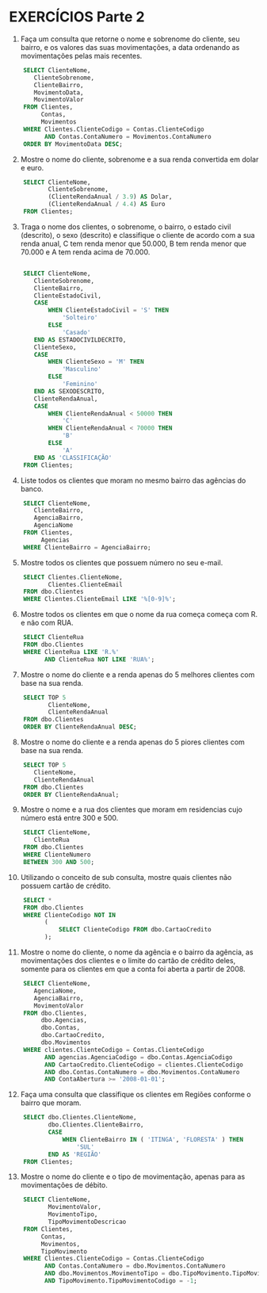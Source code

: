 # EXERCÍCIOS Parte 2

1. Faça um consulta que retorne o nome e sobrenome do cliente, seu bairro, e os valores das suas movimentações, a data ordenando as movimentações pelas mais recentes.

~~~sql
	SELECT ClienteNome,
       ClienteSobrenome,
       ClienteBairro,
       MovimentoData,
       MovimentoValor
	FROM Clientes,
		 Contas,
		 Movimentos
	WHERE Clientes.ClienteCodigo = Contas.ClienteCodigo
		  AND Contas.ContaNumero = Movimentos.ContaNumero
	ORDER BY MovimentoData DESC;
~~~

2. Mostre o nome do cliente, sobrenome e a sua renda convertida em dolar e euro.

~~~sql
	SELECT ClienteNome,
		   ClienteSobrenome,
		   (ClienteRendaAnual / 3.9) AS Dolar,
		   (ClienteRendaAnual / 4.4) AS Euro
	FROM Clientes;
~~~

3. Traga o nome dos clientes, o sobrenome, o bairro, o estado civil \(descrito\), o sexo \(descrito\) e classifique o cliente de acordo com a sua renda anual, C tem renda menor que 50.000, B tem renda menor que 70.000 e A tem renda acima de 70.000.

~~~sql

	SELECT ClienteNome,
       ClienteSobrenome,
       ClienteBairro,
       ClienteEstadoCivil,
       CASE
           WHEN ClienteEstadoCivil = 'S' THEN
               'Solteiro'
           ELSE
               'Casado'
       END AS ESTADOCIVILDECRITO,
       ClienteSexo,
       CASE
           WHEN ClienteSexo = 'M' THEN
               'Masculino'
           ELSE
               'Feminino'
       END AS SEXODESCRITO,
       ClienteRendaAnual,
       CASE
           WHEN ClienteRendaAnual < 50000 THEN
               'C'
           WHEN ClienteRendaAnual < 70000 THEN
               'B'
           ELSE
               'A'
       END AS 'CLASSIFICAÇÃO'
	FROM Clientes;
~~~

4. Liste todos os clientes que moram no mesmo bairro das agências do banco.

~~~sql
	SELECT ClienteNome,
       ClienteBairro,
       AgenciaBairro,
       AgenciaNome
	FROM Clientes,
		 Agencias
	WHERE ClienteBairro = AgenciaBairro;
~~~

5. Mostre todos os clientes que possuem número no seu e-mail.

~~~sql
	SELECT Clientes.ClienteNome,
		   Clientes.ClienteEmail
	FROM dbo.Clientes
	WHERE Clientes.ClienteEmail LIKE '%[0-9]%';
~~~

6. Mostre todos os clientes em que o nome da rua começa começa com R. e não com RUA.

~~~sql
	SELECT ClienteRua
	FROM dbo.Clientes
	WHERE ClienteRua LIKE 'R.%'
		  AND ClienteRua NOT LIKE 'RUA%';
~~~

7. Mostre o nome do cliente e a renda apenas do 5 melhores clientes com base na sua renda.

~~~sql
	SELECT TOP 5
		   ClienteNome,
		   ClienteRendaAnual
	FROM dbo.Clientes
	ORDER BY ClienteRendaAnual DESC;
~~~

8. Mostre o nome do cliente e a renda apenas do 5 piores clientes com base na sua renda.

~~~sql
	SELECT TOP 5
       ClienteNome,
       ClienteRendaAnual
	FROM dbo.Clientes
	ORDER BY ClienteRendaAnual;
~~~

9. Mostre o nome e a rua dos clientes que moram em residencias cujo número está entre 300 e 500.

~~~sql
	SELECT ClienteNome,
       ClienteRua
	FROM dbo.Clientes
	WHERE ClienteNumero
	BETWEEN 300 AND 500;
~~~

10. Utilizando o conceito de sub consulta, mostre quais clientes não possuem cartão de crédito.

~~~sql
	SELECT *
	FROM dbo.Clientes
	WHERE ClienteCodigo NOT IN
		  (
			  SELECT ClienteCodigo FROM dbo.CartaoCredito
		  );
~~~

11. Mostre o nome do cliente, o nome da agência e o bairro da agência, as movimentações dos clientes e o limite do cartão de crédito deles, somente para os clientes em que a conta foi aberta a partir de 2008.

~~~sql
	SELECT ClienteNome,
       AgenciaNome,
       AgenciaBairro,
       MovimentoValor
	FROM dbo.Clientes,
		 dbo.Agencias,
		 dbo.Contas,
		 dbo.CartaoCredito,
		 dbo.Movimentos
	WHERE clientes.ClienteCodigo = Contas.ClienteCodigo
		  AND agencias.AgenciaCodigo = dbo.Contas.AgenciaCodigo
		  AND CartaoCredito.ClienteCodigo = clientes.ClienteCodigo
		  AND dbo.Contas.ContaNumero = dbo.Movimentos.ContaNumero
		  AND ContaAbertura >= '2008-01-01';
~~~

12. Faça uma consulta que classifique os clientes em Regiões conforme o bairro que moram.

~~~sql
	SELECT dbo.Clientes.ClienteNome,
		   dbo.Clientes.ClienteBairro,
		   CASE
			   WHEN ClienteBairro IN ( 'ITINGA', 'FLORESTA' ) THEN
				   'SUL'
		   END AS 'REGIÃO'
	FROM Clientes;
~~~

13. Mostre o nome do cliente e o tipo de movimentação, apenas para as movimentações de débito.

~~~sql
	SELECT ClienteNome,
		   MovimentoValor,
		   MovimentoTipo,
		   TipoMovimentoDescricao
	FROM Clientes,
		 Contas,
		 Movimentos,
		 TipoMovimento
	WHERE Clientes.ClienteCodigo = Contas.ClienteCodigo
		  AND Contas.ContaNumero = dbo.Movimentos.ContaNumero
		  AND dbo.Movimentos.MovimentoTipo = dbo.TipoMovimento.TipoMovimentoCodigo
		  AND TipoMovimento.TipoMovimentoCodigo = -1;
~~~

